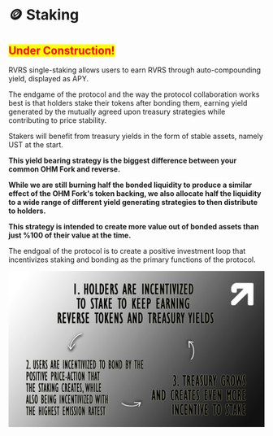 # 🪙 Staking

## <mark style="color:red;">Under Construction!</mark>

<mark style="color:red;"></mark>

RVRS single-staking allows users to earn RVRS through auto-compounding yield, displayed as APY.

The endgame of the protocol and the way the protocol collaboration works best is that holders stake their tokens after bonding them, earning yield generated by the mutually agreed upon treasury strategies while contributing to price stability.&#x20;

Stakers will benefit from treasury yields in the form of stable assets, namely UST at the start.&#x20;

**This yield bearing strategy is the biggest difference between your common OHM Fork and reverse.**&#x20;

**While we are still burning half the bonded liquidity to produce a similar effect of the OHM Fork's token backing, we also allocate half the liquidity to a wide range of different yield generating strategies to then distribute to holders.**

**This strategy is intended to create more value out of bonded assets than just %100 of their value at the time.**

The endgoal of the protocol is to create a positive investment loop that incentivizes staking and bonding as the primary functions of the protocol.

![](../.gitbook/assets/memo1sonsonson.png)
